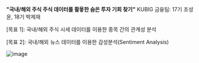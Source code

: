 **"국내/해외 주식 주식 데이터를 활욯한 숨은 투자 기회 찾기"**
KUBIG 금융팀: 17기 조성윤, 18기 박제재

[목표 1]: 국내/해외 주식 시세 데이터를 이용한 종목 간의 관계성 분석

[목표 2]: 국내/해외 뉴스 데이터를 이용한 감성분석(Sentiment Analysis)

![image](https://github.com/KU-BIG/KUBIG_2023_FALL/assets/114792430/91aa0f43-82d5-4acc-b54d-9b67d03a5be1)
